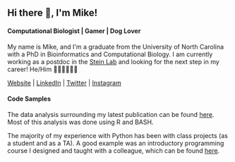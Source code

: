 ## Hi there 👋, I'm Mike!
#### Computational Biologist | Gamer | Dog Lover

My name is Mike, and I'm a graduate from the University of North Carolina with a PhD in Bioinformatics and Computational Biology. I am currently working as a postdoc in the [Stein Lab](https://www.steinlab.org) and looking for the next step in my career! He/Him 🧬👨🏻‍💻🏳️‍🌈  

[Website](https://www.mikelaff.net) | [LinkedIn](https://www.linkedin.com/in/mikelaff/) | [Twitter](https://twitter.com/mikelaff) | [Instagram](https://www.instagram.com/mikelaffer/)  

#### Code Samples
The data analysis surrounding my latest publication can be found [here](https://github.com/mikelaff/mirna-eqtl-manuscript). Most of this analysis was done using R and BASH.

The majority of my experience with Python has been with class projects (as a student and as a TA). A good example was an introductory programming course I designed and taught with a colleague, which can be found [here](https://github.com/snystrom/UNC-HTLC_Python_2017).  



<!--
**mikelaff/mikelaff** is a ✨ _special_ ✨ repository because its `README.md` (this file) appears on your GitHub profile.

Here are some ideas to get you started:

- 🔭 I’m currently working on ...
- 🌱 I’m currently learning ...
- 👯 I’m looking to collaborate on ...
- 🤔 I’m looking for help with ...
- 💬 Ask me about ...
- 📫 How to reach me: ...
- 😄 Pronouns: ...
- ⚡ Fun fact: ...
-->
